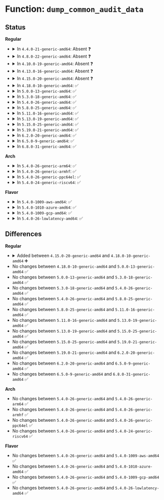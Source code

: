 # Function: <code>dump_common_audit_data</code>

## Status
<b>Regular</b>
<ul>
<li>
<details>
<summary>In <code>4.4.0-21-generic-amd64</code>: Absent ❓</summary>

```json
{
  "name": "dump_common_audit_data",
  "collision_type": "Unique Static",
  "inline_type": "Full",
  "funcs": [
    {
      "addr": 18446744071582409845,
      "name": "dump_common_audit_data",
      "external": false,
      "loc": "security/lsm_audit.c:211",
      "file": "security/lsm_audit.c",
      "inline": "not declared, inlined",
      "caller_inline": [
        "security/lsm_audit.c:common_lsm_audit"
      ],
      "caller_func": []
    }
  ],
  "symbols": []
}
```
</details>
</li>
<li>
<details>
<summary>In <code>4.8.0-22-generic-amd64</code>: Absent ❓</summary>

```json
{
  "name": "dump_common_audit_data",
  "collision_type": "Unique Static",
  "inline_type": "Full",
  "funcs": [
    {
      "addr": 18446744071582631253,
      "name": "dump_common_audit_data",
      "external": false,
      "loc": "security/lsm_audit.c:211",
      "file": "security/lsm_audit.c",
      "inline": "not declared, inlined",
      "caller_inline": [
        "security/lsm_audit.c:common_lsm_audit"
      ],
      "caller_func": []
    }
  ],
  "symbols": []
}
```
</details>
</li>
<li>
<details>
<summary>In <code>4.10.0-19-generic-amd64</code>: Absent ❓</summary>

```json
{
  "name": "dump_common_audit_data",
  "collision_type": "Unique Static",
  "inline_type": "Full",
  "funcs": [
    {
      "addr": 18446744071582724357,
      "name": "dump_common_audit_data",
      "external": false,
      "loc": "security/lsm_audit.c:211",
      "file": "security/lsm_audit.c",
      "inline": "not declared, inlined",
      "caller_inline": [
        "security/lsm_audit.c:common_lsm_audit"
      ],
      "caller_func": []
    }
  ],
  "symbols": []
}
```
</details>
</li>
<li>
<details>
<summary>In <code>4.13.0-16-generic-amd64</code>: Absent ❓</summary>

```json
{
  "name": "dump_common_audit_data",
  "collision_type": "Unique Static",
  "inline_type": "Full",
  "funcs": [
    {
      "addr": 18446744071582816975,
      "name": "dump_common_audit_data",
      "external": false,
      "loc": "security/lsm_audit.c:211",
      "file": "security/lsm_audit.c",
      "inline": "not declared, inlined",
      "caller_inline": [
        "security/lsm_audit.c:common_lsm_audit"
      ],
      "caller_func": []
    }
  ],
  "symbols": []
}
```
</details>
</li>
<li>
<details>
<summary>In <code>4.15.0-20-generic-amd64</code>: Absent ❓</summary>

```json
{
  "name": "dump_common_audit_data",
  "collision_type": "Unique Static",
  "inline_type": "Full",
  "funcs": [
    {
      "addr": 18446744071582973793,
      "name": "dump_common_audit_data",
      "external": false,
      "loc": "security/lsm_audit.c:211",
      "file": "security/lsm_audit.c",
      "inline": "not declared, inlined",
      "caller_inline": [
        "security/lsm_audit.c:common_lsm_audit"
      ],
      "caller_func": []
    }
  ],
  "symbols": []
}
```
</details>
</li>
<li>
<details>
<summary>In <code>4.18.0-10-generic-amd64</code>: ✅</summary>

```c
void dump_common_audit_data(struct audit_buffer * ab, struct common_audit_data * a)
```

```json
{
  "name": "dump_common_audit_data",
  "collision_type": "Unique Static",
  "inline_type": "No",
  "funcs": [
    {
      "addr": 18446744071583173360,
      "name": "dump_common_audit_data",
      "external": false,
      "loc": "security/lsm_audit.c:211",
      "file": "security/lsm_audit.c",
      "inline": "seen, unknown",
      "caller_inline": [],
      "caller_func": [
        "security/lsm_audit.c:common_lsm_audit"
      ]
    }
  ],
  "symbols": [
    {
      "addr": 18446744071583173360,
      "name": "dump_common_audit_data",
      "section": ".text",
      "bind": "STB_LOCAL",
      "size": 1903
    }
  ]
}
```
</details>
</li>
<li>
<details>
<summary>In <code>5.0.0-13-generic-amd64</code>: ✅</summary>

```c
void dump_common_audit_data(struct audit_buffer * ab, struct common_audit_data * a)
```

```json
{
  "name": "dump_common_audit_data",
  "collision_type": "Unique Static",
  "inline_type": "No",
  "funcs": [
    {
      "addr": 18446744071583289664,
      "name": "dump_common_audit_data",
      "external": false,
      "loc": "security/lsm_audit.c:211",
      "file": "security/lsm_audit.c",
      "inline": "seen, unknown",
      "caller_inline": [],
      "caller_func": [
        "security/lsm_audit.c:common_lsm_audit"
      ]
    }
  ],
  "symbols": [
    {
      "addr": 18446744071583289664,
      "name": "dump_common_audit_data",
      "section": ".text",
      "bind": "STB_LOCAL",
      "size": 1981
    }
  ]
}
```
</details>
</li>
<li>
<details>
<summary>In <code>5.3.0-18-generic-amd64</code>: ✅</summary>

```c
void dump_common_audit_data(struct audit_buffer * ab, struct common_audit_data * a)
```

```json
{
  "name": "dump_common_audit_data",
  "collision_type": "Unique Static",
  "inline_type": "No",
  "funcs": [
    {
      "addr": 18446744071583477040,
      "name": "dump_common_audit_data",
      "external": false,
      "loc": "security/lsm_audit.c:208",
      "file": "security/lsm_audit.c",
      "inline": "seen, unknown",
      "caller_inline": [],
      "caller_func": [
        "security/lsm_audit.c:common_lsm_audit"
      ]
    }
  ],
  "symbols": [
    {
      "addr": 18446744071583477040,
      "name": "dump_common_audit_data",
      "section": ".text",
      "bind": "STB_LOCAL",
      "size": 1932
    }
  ]
}
```
</details>
</li>
<li>
<details>
<summary>In <code>5.4.0-26-generic-amd64</code>: ✅</summary>

```c
void dump_common_audit_data(struct audit_buffer * ab, struct common_audit_data * a)
```

```json
{
  "name": "dump_common_audit_data",
  "collision_type": "Unique Static",
  "inline_type": "No",
  "funcs": [
    {
      "addr": 18446744071583582992,
      "name": "dump_common_audit_data",
      "external": false,
      "loc": "security/lsm_audit.c:208",
      "file": "security/lsm_audit.c",
      "inline": "seen, unknown",
      "caller_inline": [],
      "caller_func": [
        "security/lsm_audit.c:common_lsm_audit"
      ]
    }
  ],
  "symbols": [
    {
      "addr": 18446744071583582992,
      "name": "dump_common_audit_data",
      "section": ".text",
      "bind": "STB_LOCAL",
      "size": 1932
    }
  ]
}
```
</details>
</li>
<li>
<details>
<summary>In <code>5.8.0-25-generic-amd64</code>: ✅</summary>

```c
void dump_common_audit_data(struct audit_buffer * ab, struct common_audit_data * a)
```

```json
{
  "name": "dump_common_audit_data",
  "collision_type": "Unique Static",
  "inline_type": "No",
  "funcs": [
    {
      "addr": 18446744071583935584,
      "name": "dump_common_audit_data",
      "external": false,
      "loc": "security/lsm_audit.c:209",
      "file": "security/lsm_audit.c",
      "inline": "seen, unknown",
      "caller_inline": [],
      "caller_func": [
        "security/lsm_audit.c:common_lsm_audit"
      ]
    }
  ],
  "symbols": [
    {
      "addr": 18446744071583935584,
      "name": "dump_common_audit_data",
      "section": ".text",
      "bind": "STB_LOCAL",
      "size": 2005
    }
  ]
}
```
</details>
</li>
<li>
<details>
<summary>In <code>5.11.0-16-generic-amd64</code>: ✅</summary>

```c
void dump_common_audit_data(struct audit_buffer * ab, struct common_audit_data * a)
```

```json
{
  "name": "dump_common_audit_data",
  "collision_type": "Unique Static",
  "inline_type": "No",
  "funcs": [
    {
      "addr": 18446744071584055520,
      "name": "dump_common_audit_data",
      "external": false,
      "loc": "security/lsm_audit.c:209",
      "file": "security/lsm_audit.c",
      "inline": "seen, unknown",
      "caller_inline": [],
      "caller_func": [
        "security/lsm_audit.c:common_lsm_audit"
      ]
    }
  ],
  "symbols": [
    {
      "addr": 18446744071584055520,
      "name": "dump_common_audit_data",
      "section": ".text",
      "bind": "STB_LOCAL",
      "size": 2025
    }
  ]
}
```
</details>
</li>
<li>
<details>
<summary>In <code>5.13.0-19-generic-amd64</code>: ✅</summary>

```c
void dump_common_audit_data(struct audit_buffer * ab, struct common_audit_data * a)
```

```json
{
  "name": "dump_common_audit_data",
  "collision_type": "Unique Static",
  "inline_type": "No",
  "funcs": [
    {
      "addr": 18446744071584083488,
      "name": "dump_common_audit_data",
      "external": false,
      "loc": "security/lsm_audit.c:209",
      "file": "security/lsm_audit.c",
      "inline": "seen, unknown",
      "caller_inline": [],
      "caller_func": [
        "security/lsm_audit.c:common_lsm_audit"
      ]
    }
  ],
  "symbols": [
    {
      "addr": 18446744071584083488,
      "name": "dump_common_audit_data",
      "section": ".text",
      "bind": "STB_LOCAL",
      "size": 2071
    }
  ]
}
```
</details>
</li>
<li>
<details>
<summary>In <code>5.15.0-25-generic-amd64</code>: ✅</summary>

```c
void dump_common_audit_data(struct audit_buffer * ab, struct common_audit_data * a)
```

```json
{
  "name": "dump_common_audit_data",
  "collision_type": "Unique Static",
  "inline_type": "No",
  "funcs": [
    {
      "addr": 18446744071584456304,
      "name": "dump_common_audit_data",
      "external": false,
      "loc": "security/lsm_audit.c:208",
      "file": "security/lsm_audit.c",
      "inline": "seen, unknown",
      "caller_inline": [],
      "caller_func": [
        "security/lsm_audit.c:common_lsm_audit"
      ]
    }
  ],
  "symbols": [
    {
      "addr": 18446744071584456304,
      "name": "dump_common_audit_data",
      "section": ".text",
      "bind": "STB_LOCAL",
      "size": 2104
    }
  ]
}
```
</details>
</li>
<li>
<details>
<summary>In <code>5.19.0-21-generic-amd64</code>: ✅</summary>

```c
void dump_common_audit_data(struct audit_buffer * ab, struct common_audit_data * a)
```

```json
{
  "name": "dump_common_audit_data",
  "collision_type": "Unique Static",
  "inline_type": "No",
  "funcs": [
    {
      "addr": 18446744071585090368,
      "name": "dump_common_audit_data",
      "external": false,
      "loc": "security/lsm_audit.c:208",
      "file": "security/lsm_audit.c",
      "inline": "seen, unknown",
      "caller_inline": [],
      "caller_func": [
        "security/lsm_audit.c:common_lsm_audit"
      ]
    }
  ],
  "symbols": [
    {
      "addr": 18446744071585090368,
      "name": "dump_common_audit_data",
      "section": ".text",
      "bind": "STB_LOCAL",
      "size": 2232
    }
  ]
}
```
</details>
</li>
<li>
<details>
<summary>In <code>6.2.0-20-generic-amd64</code>: ✅</summary>

```c
void dump_common_audit_data(struct audit_buffer * ab, struct common_audit_data * a)
```

```json
{
  "name": "dump_common_audit_data",
  "collision_type": "Unique Static",
  "inline_type": "No",
  "funcs": [
    {
      "addr": 18446744071585814032,
      "name": "dump_common_audit_data",
      "external": false,
      "loc": "security/lsm_audit.c:197",
      "file": "security/lsm_audit.c",
      "inline": "seen, unknown",
      "caller_inline": [],
      "caller_func": [
        "security/lsm_audit.c:common_lsm_audit"
      ]
    }
  ],
  "symbols": [
    {
      "addr": 18446744071585814032,
      "name": "dump_common_audit_data",
      "section": ".text",
      "bind": "STB_LOCAL",
      "size": 2232
    }
  ]
}
```
</details>
</li>
<li>
<details>
<summary>In <code>6.5.0-9-generic-amd64</code>: ✅</summary>

```c
void dump_common_audit_data(struct audit_buffer * ab, struct common_audit_data * a)
```

```json
{
  "name": "dump_common_audit_data",
  "collision_type": "Unique Static",
  "inline_type": "No",
  "funcs": [
    {
      "addr": 18446744071586045936,
      "name": "dump_common_audit_data",
      "external": false,
      "loc": "security/lsm_audit.c:197",
      "file": "security/lsm_audit.c",
      "inline": "seen, unknown",
      "caller_inline": [],
      "caller_func": [
        "security/lsm_audit.c:common_lsm_audit"
      ]
    }
  ],
  "symbols": [
    {
      "addr": 18446744071586045936,
      "name": "dump_common_audit_data",
      "section": ".text",
      "bind": "STB_LOCAL",
      "size": 2238
    }
  ]
}
```
</details>
</li>
<li>
<details>
<summary>In <code>6.8.0-31-generic-amd64</code>: ✅</summary>

```c
void dump_common_audit_data(struct audit_buffer * ab, struct common_audit_data * a)
```

```json
{
  "name": "dump_common_audit_data",
  "collision_type": "Unique Static",
  "inline_type": "No",
  "funcs": [
    {
      "addr": 18446744071586294704,
      "name": "dump_common_audit_data",
      "external": false,
      "loc": "security/lsm_audit.c:197",
      "file": "security/lsm_audit.c",
      "inline": "seen, unknown",
      "caller_inline": [],
      "caller_func": [
        "security/lsm_audit.c:common_lsm_audit"
      ]
    }
  ],
  "symbols": [
    {
      "addr": 18446744071586294704,
      "name": "dump_common_audit_data",
      "section": ".text",
      "bind": "STB_LOCAL",
      "size": 2242
    }
  ]
}
```
</details>
</li>
</ul>
<b>Arch</b>
<ul>
<li>
<details>
<summary>In <code>5.4.0-26-generic-arm64</code>: ✅</summary>

```c
void dump_common_audit_data(struct audit_buffer * ab, struct common_audit_data * a)
```

```json
{
  "name": "dump_common_audit_data",
  "collision_type": "Unique Static",
  "inline_type": "No",
  "funcs": [
    {
      "addr": 18446603336495362008,
      "name": "dump_common_audit_data",
      "external": false,
      "loc": "security/lsm_audit.c:208",
      "file": "security/lsm_audit.c",
      "inline": "seen, unknown",
      "caller_inline": [],
      "caller_func": [
        "security/lsm_audit.c:common_lsm_audit"
      ]
    }
  ],
  "symbols": [
    {
      "addr": 18446603336495362008,
      "name": "dump_common_audit_data",
      "section": ".text",
      "bind": "STB_LOCAL",
      "size": 1908
    }
  ]
}
```
</details>
</li>
<li>
<details>
<summary>In <code>5.4.0-26-generic-armhf</code>: ✅</summary>

```c
void dump_common_audit_data(struct audit_buffer * ab, struct common_audit_data * a)
```

```json
{
  "name": "dump_common_audit_data",
  "collision_type": "Unique Static",
  "inline_type": "No",
  "funcs": [
    {
      "addr": 3228736888,
      "name": "dump_common_audit_data",
      "external": false,
      "loc": "security/lsm_audit.c:208",
      "file": "security/lsm_audit.c",
      "inline": "seen, unknown",
      "caller_inline": [],
      "caller_func": [
        "security/lsm_audit.c:common_lsm_audit"
      ]
    }
  ],
  "symbols": [
    {
      "addr": 3228736888,
      "name": "dump_common_audit_data",
      "section": ".text",
      "bind": "STB_LOCAL",
      "size": 2072
    }
  ]
}
```
</details>
</li>
<li>
<details>
<summary>In <code>5.4.0-26-generic-ppc64el</code>: ✅</summary>

```c
void dump_common_audit_data(struct audit_buffer * ab, struct common_audit_data * a)
```

```json
{
  "name": "dump_common_audit_data",
  "collision_type": "Unique Static",
  "inline_type": "No",
  "funcs": [
    {
      "addr": 13835058055289373824,
      "name": "dump_common_audit_data",
      "external": false,
      "loc": "security/lsm_audit.c:208",
      "file": "security/lsm_audit.c",
      "inline": "seen, unknown",
      "caller_inline": [],
      "caller_func": [
        "security/lsm_audit.c:common_lsm_audit"
      ]
    }
  ],
  "symbols": [
    {
      "addr": 13835058055289373824,
      "name": "dump_common_audit_data",
      "section": ".text",
      "bind": "STB_LOCAL",
      "size": 2392
    }
  ]
}
```
</details>
</li>
<li>
<details>
<summary>In <code>5.4.0-24-generic-riscv64</code>: ✅</summary>

```c
void dump_common_audit_data(struct audit_buffer * ab, struct common_audit_data * a)
```

```json
{
  "name": "dump_common_audit_data",
  "collision_type": "Unique Static",
  "inline_type": "No",
  "funcs": [
    {
      "addr": 18446743936274568496,
      "name": "dump_common_audit_data",
      "external": false,
      "loc": "security/lsm_audit.c:208",
      "file": "security/lsm_audit.c",
      "inline": "seen, unknown",
      "caller_inline": [],
      "caller_func": [
        "security/lsm_audit.c:common_lsm_audit"
      ]
    }
  ],
  "symbols": [
    {
      "addr": 18446743936274568496,
      "name": "dump_common_audit_data",
      "section": ".text",
      "bind": "STB_LOCAL",
      "size": 1904
    }
  ]
}
```
</details>
</li>
</ul>
<b>Flavor</b>
<ul>
<li>
<details>
<summary>In <code>5.4.0-1009-aws-amd64</code>: ✅</summary>

```c
void dump_common_audit_data(struct audit_buffer * ab, struct common_audit_data * a)
```

```json
{
  "name": "dump_common_audit_data",
  "collision_type": "Unique Static",
  "inline_type": "No",
  "funcs": [
    {
      "addr": 18446744071583551728,
      "name": "dump_common_audit_data",
      "external": false,
      "loc": "security/lsm_audit.c:208",
      "file": "security/lsm_audit.c",
      "inline": "seen, unknown",
      "caller_inline": [],
      "caller_func": [
        "security/lsm_audit.c:common_lsm_audit"
      ]
    }
  ],
  "symbols": [
    {
      "addr": 18446744071583551728,
      "name": "dump_common_audit_data",
      "section": ".text",
      "bind": "STB_LOCAL",
      "size": 1932
    }
  ]
}
```
</details>
</li>
<li>
<details>
<summary>In <code>5.4.0-1010-azure-amd64</code>: ✅</summary>

```c
void dump_common_audit_data(struct audit_buffer * ab, struct common_audit_data * a)
```

```json
{
  "name": "dump_common_audit_data",
  "collision_type": "Unique Static",
  "inline_type": "No",
  "funcs": [
    {
      "addr": 18446744071583488784,
      "name": "dump_common_audit_data",
      "external": false,
      "loc": "security/lsm_audit.c:208",
      "file": "security/lsm_audit.c",
      "inline": "seen, unknown",
      "caller_inline": [],
      "caller_func": [
        "security/lsm_audit.c:common_lsm_audit"
      ]
    }
  ],
  "symbols": [
    {
      "addr": 18446744071583488784,
      "name": "dump_common_audit_data",
      "section": ".text",
      "bind": "STB_LOCAL",
      "size": 1932
    }
  ]
}
```
</details>
</li>
<li>
<details>
<summary>In <code>5.4.0-1009-gcp-amd64</code>: ✅</summary>

```c
void dump_common_audit_data(struct audit_buffer * ab, struct common_audit_data * a)
```

```json
{
  "name": "dump_common_audit_data",
  "collision_type": "Unique Static",
  "inline_type": "No",
  "funcs": [
    {
      "addr": 18446744071583535504,
      "name": "dump_common_audit_data",
      "external": false,
      "loc": "security/lsm_audit.c:208",
      "file": "security/lsm_audit.c",
      "inline": "seen, unknown",
      "caller_inline": [],
      "caller_func": [
        "security/lsm_audit.c:common_lsm_audit"
      ]
    }
  ],
  "symbols": [
    {
      "addr": 18446744071583535504,
      "name": "dump_common_audit_data",
      "section": ".text",
      "bind": "STB_LOCAL",
      "size": 1932
    }
  ]
}
```
</details>
</li>
<li>
<details>
<summary>In <code>5.4.0-26-lowlatency-amd64</code>: ✅</summary>

```c
void dump_common_audit_data(struct audit_buffer * ab, struct common_audit_data * a)
```

```json
{
  "name": "dump_common_audit_data",
  "collision_type": "Unique Static",
  "inline_type": "No",
  "funcs": [
    {
      "addr": 18446744071583632448,
      "name": "dump_common_audit_data",
      "external": false,
      "loc": "security/lsm_audit.c:208",
      "file": "security/lsm_audit.c",
      "inline": "seen, unknown",
      "caller_inline": [],
      "caller_func": [
        "security/lsm_audit.c:common_lsm_audit"
      ]
    }
  ],
  "symbols": [
    {
      "addr": 18446744071583632448,
      "name": "dump_common_audit_data",
      "section": ".text",
      "bind": "STB_LOCAL",
      "size": 1932
    }
  ]
}
```
</details>
</li>
</ul>

## Differences
<b>Regular</b>
<ul>
<li>
<details>
<summary>Added between <code>4.15.0-20-generic-amd64</code> and <code>4.18.0-10-generic-amd64</code> ➕</summary>

```c
void dump_common_audit_data(struct audit_buffer * ab, struct common_audit_data * a)
```
</details>
</li>
<li>
No changes between <code>4.18.0-10-generic-amd64</code> and <code>5.0.0-13-generic-amd64</code> ✅
</li>
<li>
No changes between <code>5.0.0-13-generic-amd64</code> and <code>5.3.0-18-generic-amd64</code> ✅
</li>
<li>
No changes between <code>5.3.0-18-generic-amd64</code> and <code>5.4.0-26-generic-amd64</code> ✅
</li>
<li>
No changes between <code>5.4.0-26-generic-amd64</code> and <code>5.8.0-25-generic-amd64</code> ✅
</li>
<li>
No changes between <code>5.8.0-25-generic-amd64</code> and <code>5.11.0-16-generic-amd64</code> ✅
</li>
<li>
No changes between <code>5.11.0-16-generic-amd64</code> and <code>5.13.0-19-generic-amd64</code> ✅
</li>
<li>
No changes between <code>5.13.0-19-generic-amd64</code> and <code>5.15.0-25-generic-amd64</code> ✅
</li>
<li>
No changes between <code>5.15.0-25-generic-amd64</code> and <code>5.19.0-21-generic-amd64</code> ✅
</li>
<li>
No changes between <code>5.19.0-21-generic-amd64</code> and <code>6.2.0-20-generic-amd64</code> ✅
</li>
<li>
No changes between <code>6.2.0-20-generic-amd64</code> and <code>6.5.0-9-generic-amd64</code> ✅
</li>
<li>
No changes between <code>6.5.0-9-generic-amd64</code> and <code>6.8.0-31-generic-amd64</code> ✅
</li>
</ul>
<b>Arch</b>
<ul>
<li>
No changes between <code>5.4.0-26-generic-amd64</code> and <code>5.4.0-26-generic-arm64</code> ✅
</li>
<li>
No changes between <code>5.4.0-26-generic-amd64</code> and <code>5.4.0-26-generic-armhf</code> ✅
</li>
<li>
No changes between <code>5.4.0-26-generic-amd64</code> and <code>5.4.0-26-generic-ppc64el</code> ✅
</li>
<li>
No changes between <code>5.4.0-26-generic-amd64</code> and <code>5.4.0-24-generic-riscv64</code> ✅
</li>
</ul>
<b>Flavor</b>
<ul>
<li>
No changes between <code>5.4.0-26-generic-amd64</code> and <code>5.4.0-1009-aws-amd64</code> ✅
</li>
<li>
No changes between <code>5.4.0-26-generic-amd64</code> and <code>5.4.0-1010-azure-amd64</code> ✅
</li>
<li>
No changes between <code>5.4.0-26-generic-amd64</code> and <code>5.4.0-1009-gcp-amd64</code> ✅
</li>
<li>
No changes between <code>5.4.0-26-generic-amd64</code> and <code>5.4.0-26-lowlatency-amd64</code> ✅
</li>
</ul>
